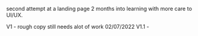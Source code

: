 second attempt at a landing page 2 months into learning with more care to UI/UX.

V1 - rough copy still needs alot of work 02/07/2022
V1.1 - 
<!-- f -->